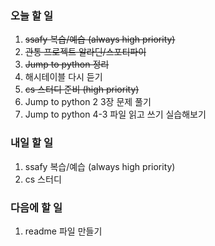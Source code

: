 ### 오늘 할 일
1. ~~ssafy 복습/예습 (always high priority)~~
2. ~~관통 프로젝트 알라딘/스포티파이~~
3. ~~Jump to python 정리~~
4. 해시테이블 다시 듣기
5. ~~cs 스터디 준비 (high priority)~~
6. Jump to python 2 3장 문제 풀기
7. Jump to python 4-3 파일 읽고 쓰기 실습해보기

### 내일 할 일
1. ssafy 복습/예습 (always high priority)
2. cs 스터디


### 다음에 할 일
1. readme 파일 만들기